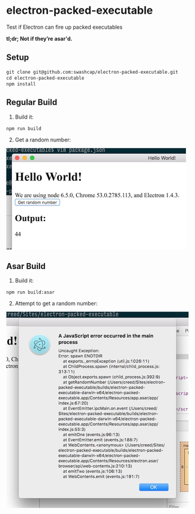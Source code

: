 # electron-packed-executable

Test if Electron can fire up packed executables

**tl;dr; Not if they’re asar'd.**

## Setup


  ```shell
  git clone git@github.com:swashcap/electron-packed-executable.git
  cd electron-packed-executable
  npm install
  ```

## Regular Build

1. Build it:

  ```shell
  npm run build
  ```

2. Get a random number:

  ![get random number](./img/random-number.jpg)

## Asar Build

1. Build it:

  ```shell
  npm run build:asar
  ```

2. Attempt to get a random number:

  ![ui error](./img/ui-error.jpg)

